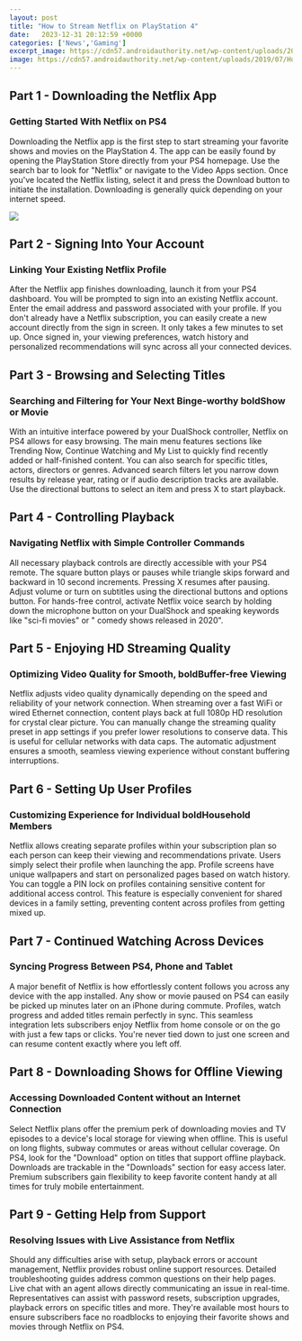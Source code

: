 ```yaml
---
layout: post
title: "How to Stream Netflix on PlayStation 4"
date:   2023-12-31 20:12:59 +0000
categories: ['News','Gaming']
excerpt_image: https://cdn57.androidauthority.net/wp-content/uploads/2019/07/How-to-get-Netflix-on-PlayStation-4-1340x754.jpg
image: https://cdn57.androidauthority.net/wp-content/uploads/2019/07/How-to-get-Netflix-on-PlayStation-4-1340x754.jpg
---
```


## Part 1 - Downloading the Netflix App
### **Getting Started With Netflix on PS4**
Downloading the Netflix app is the first step to start streaming your favorite shows and movies on the PlayStation 4. The app can be easily found by opening the PlayStation Store directly from your PS4 homepage. Use the search bar to look for "Netflix" or navigate to the Video Apps section. Once you've located the Netflix listing, select it and press the Download button to initiate the installation. Downloading is generally quick depending on your internet speed.

![](https://cdn57.androidauthority.net/wp-content/uploads/2019/07/How-to-get-Netflix-on-PlayStation-4-1340x754.jpg)
## Part 2 - Signing Into Your Account  
### **Linking Your Existing Netflix Profile** 
After the Netflix app finishes downloading, launch it from your PS4 dashboard. You will be prompted to sign into an existing Netflix account. Enter the email address and password associated with your profile. If you don't already have a Netflix subscription, you can easily create a new account directly from the sign in screen. It only takes a few minutes to set up. Once signed in, your viewing preferences, watch history and personalized recommendations will sync across all your connected devices.
## Part 3 - Browsing and Selecting Titles
### **Searching and Filtering for Your Next Binge-worthy **bold**Show or Movie**
With an intuitive interface powered by your DualShock controller, Netflix on PS4 allows for easy browsing. The main menu features sections like Trending Now, Continue Watching and My List to quickly find recently added or half-finished content. You can also search for specific titles, actors, directors or genres. Advanced search filters let you narrow down results by release year, rating or if audio description tracks are available. Use the directional buttons to select an item and press X to start playback.
## Part 4 - Controlling Playback
### **Navigating Netflix with Simple Controller Commands**  
All necessary playback controls are directly accessible with your PS4 remote. The square button plays or pauses while triangle skips forward and backward in 10 second increments. Pressing X resumes after pausing. Adjust volume or turn on subtitles using the directional buttons and options button. For hands-free control, activate Netflix voice search by holding down the microphone button on your DualShock and speaking keywords like "sci-fi movies" or " comedy shows released in 2020".
## Part 5 - Enjoying HD Streaming Quality
### **Optimizing Video Quality for Smooth, **bold**Buffer-free** Viewing
Netflix adjusts video quality dynamically depending on the speed and reliability of your network connection. When streaming over a fast WiFi or wired Ethernet connection, content plays back at full 1080p HD resolution for crystal clear picture. You can manually change the streaming quality preset in app settings if you prefer lower resolutions to conserve data. This is useful for cellular networks with data caps. The automatic adjustment ensures a smooth, seamless viewing experience without constant buffering interruptions.
## Part 6 - Setting Up User Profiles  
### **Customizing Experience for Individual **bold**Household** Members
Netflix allows creating separate profiles within your subscription plan so each person can keep their viewing and recommendations private. Users simply select their profile when launching the app. Profile screens have unique wallpapers and start on personalized pages based on watch history. You can toggle a PIN lock on profiles containing sensitive content for additional access control. This feature is especially convenient for shared devices in a family setting, preventing content across profiles from getting mixed up.
## Part 7 - Continued Watching Across Devices
### **Syncing Progress Between PS4, Phone and Tablet**
A major benefit of Netflix is how effortlessly content follows you across any device with the app installed. Any show or movie paused on PS4 can easily be picked up minutes later on an iPhone during commute. Profiles, watch progress and added titles remain perfectly in sync. This seamless integration lets subscribers enjoy Netflix from home console or on the go with just a few taps or clicks. You're never tied down to just one screen and can resume content exactly where you left off.
## Part 8 - Downloading Shows for Offline Viewing  
### **Accessing Downloaded Content without an Internet Connection**
Select Netflix plans offer the premium perk of downloading movies and TV episodes to a device's local storage for viewing when offline. This is useful on long flights, subway commutes or areas without cellular coverage. On PS4, look for the "Download" option on titles that support offline playback. Downloads are trackable in the "Downloads" section for easy access later. Premium subscribers gain flexibility to keep favorite content handy at all times for truly mobile entertainment.
## Part 9 - Getting Help from Support 
### **Resolving Issues with Live Assistance from Netflix**
Should any difficulties arise with setup, playback errors or account management, Netflix provides robust online support resources. Detailed troubleshooting guides address common questions on their help pages. Live chat with an agent allows directly communicating an issue in real-time. Representatives can assist with password resets, subscription upgrades, playback errors on specific titles and more. They're available most hours to ensure subscribers face no roadblocks to enjoying their favorite shows and movies through Netflix on PS4.